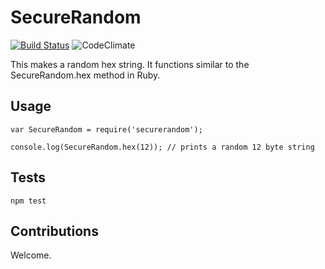 # SecureRandom

[![Build Status](https://travis-ci.org/robzolkos/securerandom.svg?branch=master)](https://travis-ci.org/robzolkos/securerandom)
![CodeClimate](https://codeclimate.com/github/RobZolkos/securerandom.png)

This makes a random hex string.  It functions similar to the SecureRandom.hex method in Ruby.

## Usage

```
var SecureRandom = require('securerandom');

console.log(SecureRandom.hex(12)); // prints a random 12 byte string
```

## Tests

``` npm test ```

## Contributions

Welcome.

